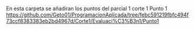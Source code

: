 En esta carpeta se añadiran los puntos del parcial 1 corte 1
Punto 1 https://github.com/Geto01/ProgramacionAplicada/tree/febc591219fbfc494f73ccf8383383eb2bd4967d/Corte1/Evaluaci%C3%B3n1/Punto1
